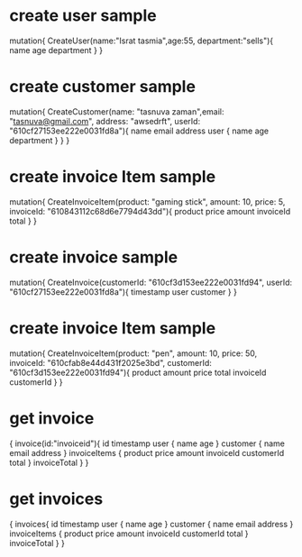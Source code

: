 # create user sample
mutation{
  CreateUser(name:"Israt tasmia",age:55, department:"sells"){
    name
    age
    department
  }
}

# create customer sample
mutation{
  CreateCustomer(name: "tasnuva zaman",email: "tasnuva@gmail.com", address: "awsedrft", userId: "610cf27153ee222e0031fd8a"){
    name
    email
    address
    user {
      name
      age
      department
    }
  }
}

# create invoice Item sample
mutation{
  CreateInvoiceItem(product: "gaming stick", amount: 10, price: 5, invoiceId: "610843112c68d6e7794d43dd"){
    product
    price
    amount
    invoiceId
    total
  }
}

# create invoice sample
mutation{
  CreateInvoice(customerId: "610cf3d153ee222e0031fd94", userId: "610cf27153ee222e0031fd8a"){
      timestamp
      user
      customer
  }
}

# create invoice Item sample
mutation{
  CreateInvoiceItem(product: "pen", amount: 10, price: 50, invoiceId: "610cfab8e44d431f2025e3bd", customerId: "610cf3d153ee222e0031fd94"){
        product
        amount
        price
        total
        invoiceId
        customerId
  }
}

# get invoice
{
  invoice(id:"invoiceid"){
    id
    timestamp
    user {
      name
      age
    }
    customer {
      name
      email
      address
    }
    invoiceItems {
      product
      price
      amount
      invoiceId
      customerId
      total
    }
    invoiceTotal
  }
}

# get invoices
{
  invoices{
    id
    timestamp
    user {
      name
      age
    }
    customer {
      name
      email
      address
    }
    invoiceItems {
      product
      price
      amount
      invoiceId
      customerId
      total
    }
    invoiceTotal
  }
}